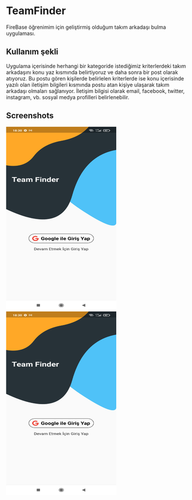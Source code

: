 # TeamFinder

FireBase öğrenimim için geliştirmiş olduğum takım arkadaşı bulma uygulaması.

## Kullanım şekli

Uygulama içerisinde herhangi bir kategoride istediğimiz kriterlerdeki takım arkadaşını konu yaz kısmında belirtiyoruz ve daha sonra bir post olarak atıyoruz.
Bu postu gören kişilerde belirlelen kriterlerde ise konu içerisinde yazılı olan iletişim bilgileri kısmında postu atan kişiye ulaşarak takım arkadaşı olmaları sağlanıyor.
İletişim bilgisi olarak email, facebook, twitter, instagram, vb. sosyal medya profilleri belirlenebilir.

## Screenshots
<img src="./screenshots/Screenshot_0.jpg" width="300" height="500"><img src="./screenshots/Screenshot_0.jpg" width="300" height="500">
